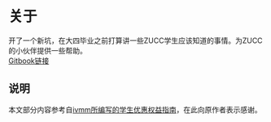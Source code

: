 # 关于

开了一个新坑，在大四毕业之前打算讲一些ZUCC学生应该知道的事情。为ZUCC的小伙伴提供一些帮助。  
[Gitbook链接](https://www.gitbook.com/read/book/hdsky/zucc-student-resources)

## 说明

本文部分内容参考自[ivmm所编写的学生优惠权益指南](https://github.com/ivmm/Student-resources)，在此向原作者表示感谢。



